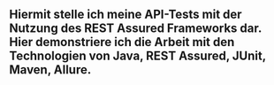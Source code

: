 ## Hiermit stelle ich meine API-Tests mit der Nutzung des REST Assured Frameworks dar. Hier demonstriere ich die Arbeit mit den Technologien von Java, REST Assured, JUnit, Maven, Allure.
